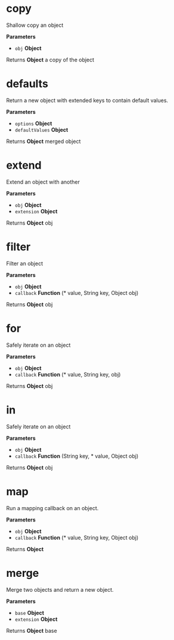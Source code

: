 # copy

Shallow copy an object

**Parameters**

-   `obj` **Object** 

Returns **Object** a copy of the object

# defaults

Return a new object with extended keys to contain default values.

**Parameters**

-   `options` **Object** 
-   `defaultValues` **Object** 

Returns **Object** merged object

# extend

Extend an object with another

**Parameters**

-   `obj` **Object** 
-   `extension` **Object** 

Returns **Object** obj

# filter

Filter an object

**Parameters**

-   `obj` **Object** 
-   `callback` **Function** (* value, String key, Object obj)

Returns **Object** obj

# for

Safely iterate on an object

**Parameters**

-   `obj` **Object** 
-   `callback` **Function** (* value, String key, obj)

Returns **Object** obj

# in

Safely iterate on an object

**Parameters**

-   `obj` **Object** 
-   `callback` **Function** (String key, * value, Object obj)

Returns **Object** obj

# map

Run a mapping callback on an object.

**Parameters**

-   `obj` **Object** 
-   `callback` **Function** (* value, String key, Object obj)

Returns **Object** 

# merge

Merge two objects and return a new object.

**Parameters**

-   `base` **Object** 
-   `extension` **Object** 

Returns **Object** base
